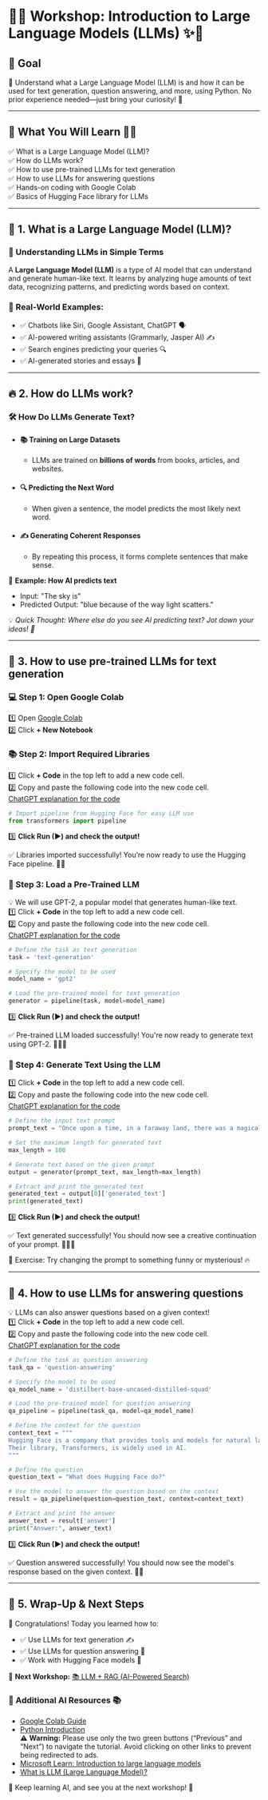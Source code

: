 # 🚀✨ Workshop: Introduction to Large Language Models (LLMs) ✨🚀

## 🎯 Goal
🤖 Understand what a Large Language Model (LLM) is and how it can be used for text generation, question answering, and more, using Python. No prior experience needed—just bring your curiosity! 🚀

---

## 📌 What You Will Learn 🧠💡
✅ What is a Large Language Model (LLM)?  
✅ How do LLMs work?  
✅ How to use pre-trained LLMs for text generation  
✅ How to use LLMs for answering questions  
✅ Hands-on coding with Google Colab  
✅ Basics of Hugging Face library for LLMs  

---

## 🤖 1. What is a Large Language Model (LLM)?
### 🧠 Understanding LLMs in Simple Terms
A **Large Language Model (LLM)** is a type of AI model that can understand and generate human-like text. It learns by analyzing huge amounts of text data, recognizing patterns, and predicting words based on context.

### 📌 Real-World Examples:
- ✅ Chatbots like Siri, Google Assistant, ChatGPT 🗣️  
- ✅ AI-powered writing assistants (Grammarly, Jasper AI) ✍️  
- ✅ Search engines predicting your queries 🔍  
- ✅ AI-generated stories and essays 📖  

---

## 🔥 2. How do LLMs work?
### 🛠️ How Do LLMs Generate Text?
- #### 📚 Training on Large Datasets  
  - LLMs are trained on **billions of words** from books, articles, and websites.

- #### 🔍 Predicting the Next Word  
  - When given a sentence, the model predicts the most likely next word.

- #### ✍️ Generating Coherent Responses  
  - By repeating this process, it forms complete sentences that make sense.

📌 **Example: How AI predicts text**   
- Input: "The sky is"    
- Predicted Output: "blue because of the way light scatters."

💡 *Quick Thought: Where else do you see AI predicting text? Jot down your ideas! 📝*

---

## 🔧 3. How to use pre-trained LLMs for text generation

### 💻 Step 1: Open Google Colab
1️⃣ Open [Google Colab](https://colab.research.google.com/)  
2️⃣ Click **+ New Notebook**  

### 📚 Step 2: Import Required Libraries
1️⃣ Click **+ Code** in the top left to add a new code cell.  
2️⃣ Copy and paste the following code into the new code cell.  
<a href="https://chatgpt.com/share/67caf38c-8f0c-8004-9dff-1b2441a14b83" target="_blank">ChatGPT explanation for the code</a>

```python
# Import pipeline from Hugging Face for easy LLM use
from transformers import pipeline  
```
3️⃣ **Click Run (▶) and check the output!** 

✅ Libraries imported successfully! You’re now ready to use the Hugging Face pipeline. 🚀🎉


### 🧠 Step 3: Load a Pre-Trained LLM
💡 We will use GPT-2, a popular model that generates human-like text.    
1️⃣ Click **+ Code** in the top left to add a new code cell.  
2️⃣ Copy and paste the following code into the new code cell.  
<a href="https://chatgpt.com/share/67caf3f2-c6ac-8004-a5d5-a34e8a75b783" target="_blank">ChatGPT explanation for the code</a>

```python
# Define the task as text generation
task = 'text-generation'

# Specify the model to be used
model_name = 'gpt2'

# Load the pre-trained model for text generation
generator = pipeline(task, model=model_name)
```
3️⃣ **Click Run (▶) and check the output!** 

✅ Pre-trained LLM loaded successfully! You're now ready to generate text using GPT-2. 🧠🚀🎉

### 📝 Step 4: Generate Text Using the LLM    
1️⃣ Click **+ Code** in the top left to add a new code cell.  
2️⃣ Copy and paste the following code into the new code cell.  
<a href="https://chatgpt.com/share/67caf460-e874-8004-a418-040789cda3cf" target="_blank">ChatGPT explanation for the code</a>
```python
# Define the input text prompt
prompt_text = "Once upon a time, in a faraway land, there was a magical forest."

# Set the maximum length for generated text
max_length = 100

# Generate text based on the given prompt
output = generator(prompt_text, max_length=max_length)

# Extract and print the generated text
generated_text = output[0]['generated_text']
print(generated_text)
```
3️⃣ **Click Run (▶) and check the output!** 

✅ Text generated successfully! You should now see a creative continuation of your prompt. 📝✨🎉

🎯 Exercise: Try changing the prompt to something funny or mysterious! 🔥

---
## 🤖 4. How to use LLMs for answering questions
💡 LLMs can also answer questions based on a given context!    
1️⃣ Click **+ Code** in the top left to add a new code cell.  
2️⃣ Copy and paste the following code into the new code cell.  
<a href="https://chatgpt.com/share/67caf4c1-cfe4-8004-b55c-20ed9f92f25c" target="_blank">ChatGPT explanation for the code</a>

```python
# Define the task as question answering
task_qa = 'question-answering'

# Specify the model to be used
qa_model_name = 'distilbert-base-uncased-distilled-squad'

# Load the pre-trained model for question answering
qa_pipeline = pipeline(task_qa, model=qa_model_name)

# Define the context for the question
context_text = """
Hugging Face is a company that provides tools and models for natural language processing.
Their library, Transformers, is widely used in AI.
"""

# Define the question
question_text = "What does Hugging Face do?"

# Use the model to answer the question based on the context
result = qa_pipeline(question=question_text, context=context_text)

# Extract and print the answer
answer_text = result['answer']
print("Answer:", answer_text)
```
3️⃣ **Click Run (▶) and check the output!** 

✅ Question answered successfully! You should now see the model's response based on the given context. 🤖🎉

---

## 🎯 5. Wrap-Up & Next Steps
🎉 Congratulations! Today you learned how to:

- ✅ Use LLMs for text generation ✍️
- ✅ Use LLMs for question answering 💬
- ✅ Work with Hugging Face models 🤖

🚀 **Next Workshop:** [📚 LLM + RAG (AI-Powered Search)](https://github.com/DrAlzahrani/HPC-AI-Resources/wiki/personal-computer-llm-rag)

### 🔗 Additional AI Resources 📚

- [Google Colab Guide](https://colab.research.google.com/)     
- [Python Introduction](https://www.w3schools.com/python/python_intro.asp)<br>
⚠ **Warning:** Please use only the two green buttons (“Previous” and “Next”) to navigate the tutorial. Avoid clicking on other links to prevent being redirected to ads.      
- [Microsoft Learn: Introduction to large language models](https://learn.microsoft.com/en-us/training/modules/introduction-large-language-models/)
- [What is LLM (Large Language Model)?](https://aws.amazon.com/what-is/large-language-model/)


🎉 Keep learning AI, and see you at the next workshop! 🚀